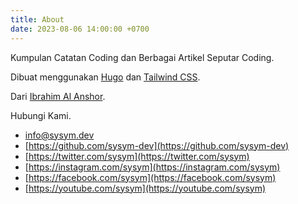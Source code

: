 ```yaml
---
title: About
date: 2023-08-06 14:00:00 +0700
---
```


Kumpulan Catatan Coding dan Berbagai Artikel Seputar Coding.

Dibuat menggunakan [Hugo](https://gohugo.io/) dan [Tailwind CSS](https://tailwindcss.com/).

Dari [Ibrahim Al Anshor](https://ibrahimalanshor.github.io).

Hubungi Kami.

- [info@sysym.dev](info@sysym.dev)
- [https://github.com/sysym-dev](https://github.com/sysym-dev)
- [https://twitter.com/sysym](https://twitter.com/sysym)
- [https://instagram.com/sysym](https://instagram.com/sysym)
- [https://facebook.com/sysym](https://facebook.com/sysym)
- [https://youtube.com/sysym](https://youtube.com/sysym)